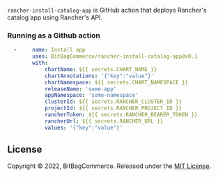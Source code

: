 `rancher-install-catalog-app` is GitHub action that deploys Rancher's catalog app using Rancher's API.

### Running as a Github action

```yaml
  -     name: Install app
        uses: BitBagCommerce/rancher-install-catalog-app@v0.1
        with:
            chartName: ${{ secrets.CHART_NAME }}
            chartAnnotations: '{"key":"value"}'
            chartNamespace: ${{ secrets.CHART_NAMESPACE }}
            releaseName: 'some-app'
            appNamespace: 'some-namespace'
            clusterId: ${{ secrets.RANCHER_CLUSTER_ID }}
            projectId: ${{ secrets.RANCHER_PROJECT_ID }}
            rancherToken: ${{ secrets.RANCHER_BEARER_TOKEN }}
            rancherUrl: ${{ secrets.RANCHER_URL }}
            values: '{"key":"value"}'
```
## License

Copyright © 2022, BitBagCommerce. Released under the [MIT License](LICENSE).
